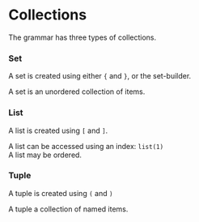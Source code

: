 # Collections

The grammar has three types of collections.

### Set
A set is created using either `{` and `}`, or the set-builder.

A set is an unordered collection of items.

### List
A list is created using `[` and `]`.

A list can be accessed using an index: `list(1)`\
A list may be ordered.

### Tuple

A tuple is created using `(` and `)`

A tuple a collection of named items.
